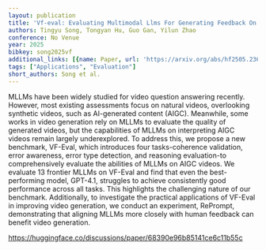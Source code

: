 ```yaml
---
layout: publication
title: 'Vf-eval: Evaluating Multimodal Llms For Generating Feedback On AIGC Videos'
authors: Tingyu Song, Tongyan Hu, Guo Gan, Yilun Zhao
conference: No Venue
year: 2025
bibkey: song2025vf
additional_links: [{name: Paper, url: 'https://arxiv.org/abs/hf2505.23693'}]
tags: ["Applications", "Evaluation"]
short_authors: Song et al.
---
```

MLLMs have been widely studied for video question answering recently. However, most existing assessments focus on natural videos, overlooking synthetic videos, such as AI-generated content (AIGC). Meanwhile, some works in video generation rely on MLLMs to evaluate the quality of generated videos, but the capabilities of MLLMs on interpreting AIGC videos remain largely underexplored. To address this, we propose a new benchmark, VF-Eval, which introduces four tasks-coherence validation, error awareness, error type detection, and reasoning evaluation-to comprehensively evaluate the abilities of MLLMs on AIGC videos. We evaluate 13 frontier MLLMs on VF-Eval and find that even the best-performing model, GPT-4.1, struggles to achieve consistently good performance across all tasks. This highlights the challenging nature of our benchmark. Additionally, to investigate the practical applications of VF-Eval in improving video generation, we conduct an experiment, RePrompt, demonstrating that aligning MLLMs more closely with human feedback can benefit video generation.

https://huggingface.co/discussions/paper/68390e96b85141ce6c11b55c